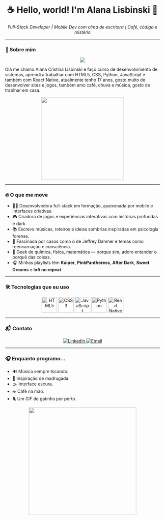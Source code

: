 <h1 align="center">☕ Hello, world! I'm <strong>Alana Lisbinski</strong> 🍫</h1>

<p align="center">
  <em>Full-Stack Developer | Mobile Dev com alma de escritora | Café, código e mistério</em>
</p>

---

### 🐾 Sobre mim

<p align="center">
  <img src="https://pin.it/6EqTtb3ZN" />
</p>

 <p> Olá me chamo Alana Cristina Lisbinski e faço curso de desenvolvimento de sistemas, aprendi a trabalhar com HTML5, CSS, Python, JavaScript e também com React Native, atualmente tenho 17 anos, gosto muito de desenvolver sites e jogos, também amo café, chuva e música, gosto de trablhar em casa. </p>
   
<p align="center">
  <img src="https://media.giphy.com/media/v1.Y2lkPTc5MGI3NjExcDExZGdtb3JzNDBjbzY2aGh6ejFqeGVhbnh2aWx0ajBnMGx4aW41cCZlcD12MV9naWZzX3NlYXJjaCZjdD1n/l4pTfx2qLszoacZRS/giphy.gif" width="270">
</p>

---

### 🔥 O que me move

- 👩‍💻 Desenvolvedora full-stack em formação, apaixonada por mobile e interfaces criativas.
- 🎮 Criadora de jogos e experiências interativas com histórias profundas e dark.
- 📚 Escrevo músicas, roteiros e ideias sombrias inspiradas em psicologia forense.
- 🧠 Fascinada por casos como o de Jeffrey Dahmer e temas como reencarnação e consciência.
- 🧪 Geek de química, física, matemática — porque sim, adoro entender o porquê das coisas.
- 🎧 Minhas playlists têm **Kuiper**, **PinkPantheress**, **After Dark**, **Sweet Dreams** e **lofi no repeat**.

---

### 🛠️ Tecnologias que eu uso

<p align="center">
  <img src="https://cdn.jsdelivr.net/gh/devicons/devicon/icons/html5/html5-original.svg" width="50px" title="HTML5"/>
  <img src="https://cdn.jsdelivr.net/gh/devicons/devicon/icons/css3/css3-original.svg" width="50px" title="CSS3"/>
  <img src="https://cdn.jsdelivr.net/gh/devicons/devicon/icons/javascript/javascript-original.svg" width="50px" title="JavaScript"/>
  <img src="https://cdn.jsdelivr.net/gh/devicons/devicon/icons/python/python-original.svg" width="50px" title="Python"/>
  <img src="https://cdn.jsdelivr.net/gh/devicons/devicon/icons/react/react-original.svg" width="50px" title="React Native"/>
</p>

---

### 📬 Contato

<p align="center">
  <a href="https://www.linkedin.com/in/alana-lisbinski-869123376/" target="_blank">
    <img src="https://img.shields.io/badge/LinkedIn-0077B5?style=for-the-badge&logo=linkedin&logoColor=white" alt="LinkedIn">
  </a>
  <a href="mailto: alanalisbinski9@gmail.com">
    <img src="https://img.shields.io/badge/Email-D14836?style=for-the-badge&logo=gmail&logoColor=white" alt="Email">
  </a>
</p>

---

### 🎧 Enquanto programo...

- 🔊 Música sempre tocando.
- 💭 Inspiração de madrugada.
- 🌫️ Interface escura.
- ☕ Café na mão.
- 🐈 Um GIF de gatinho por perto.

<p align="center">
  <img src="https://media.tenor.com/7fW54xU52ZAAAAAi/anime-cat.gif
  " width="350" />
</p>
